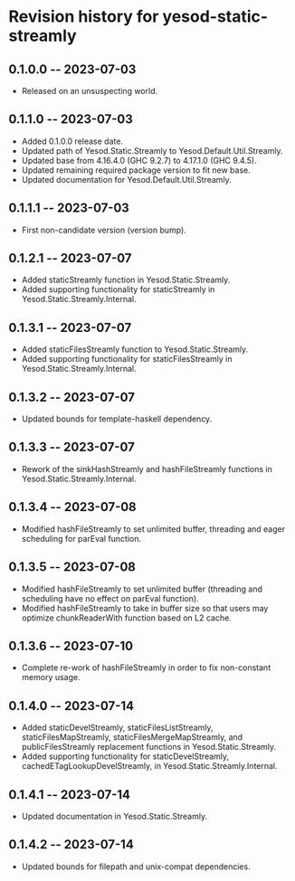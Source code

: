 # Revision history for yesod-static-streamly

## 0.1.0.0 -- 2023-07-03

* Released on an unsuspecting world.

## 0.1.1.0 -- 2023-07-03

* Added 0.1.0.0 release date.
* Updated path of Yesod.Static.Streamly to Yesod.Default.Util.Streamly.
* Updated base from 4.16.4.0 (GHC 9.2.7) to 4.17.1.0 (GHC 9.4.5).
* Updated remaining required package version to fit new base.
* Updated documentation for Yesod.Default.Util.Streamly.

## 0.1.1.1 -- 2023-07-03

* First non-candidate version (version bump).

## 0.1.2.1 -- 2023-07-07

* Added staticStreamly function in Yesod.Static.Streamly.
* Added supporting functionality for staticStreamly in Yesod.Static.Streamly.Internal.

## 0.1.3.1 -- 2023-07-07

* Added staticFilesStreamly function to Yesod.Static.Streamly.
* Added supporting functionality for staticFilesStreamly in Yesod.Static.Streamly.Internal.

## 0.1.3.2 -- 2023-07-07

* Updated bounds for template-haskell dependency.

## 0.1.3.3 -- 2023-07-07

* Rework of the sinkHashStreamly and hashFileStreamly functions in Yesod.Static.Streamly.Internal.

## 0.1.3.4 -- 2023-07-08

* Modified hashFileStreamly to set unlimited buffer, threading and eager scheduling for parEval function.

## 0.1.3.5 -- 2023-07-08

* Modified hashFileStreamly to set unlimited buffer (threading and scheduling have no effect on parEval function).
* Modified hashFileStreamly to take in buffer size so that users may optimize chunkReaderWith function based on L2 cache.

## 0.1.3.6 -- 2023-07-10

* Complete re-work of hashFileStreamly in order to fix non-constant memory usage.

## 0.1.4.0 -- 2023-07-14

* Added staticDevelStreamly, staticFilesListStreamly, staticFilesMapStreamly, staticFilesMergeMapStreamly, and publicFilesStreamly replacement functions in Yesod.Static.Streamly.
* Added supporting functionality for staticDevelStreamly, cachedETagLookupDevelStreamly, in Yesod.Static.Streamly.Internal.

## 0.1.4.1 -- 2023-07-14

* Updated documentation in Yesod.Static.Streamly.

## 0.1.4.2 -- 2023-07-14

* Updated bounds for filepath and unix-compat dependencies.
